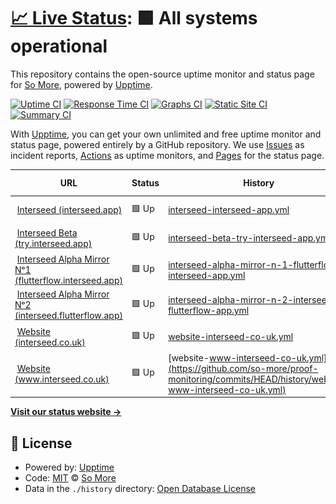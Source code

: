 # [📈 Live Status](https://status.fazeproof.com): <!--live status--> **🟩 All systems operational**

This repository contains the open-source uptime monitor and status page for [So More](https://status.fazeproof.com), powered by [Upptime](https://github.com/upptime/upptime).

[![Uptime CI](https://github.com/so-more/proof-monitoring/workflows/Uptime%20CI/badge.svg)](https://github.com/so-more/proof-monitoring/actions?query=workflow%3A%22Uptime+CI%22)
[![Response Time CI](https://github.com/so-more/proof-monitoring/workflows/Response%20Time%20CI/badge.svg)](https://github.com/so-more/proof-monitoring/actions?query=workflow%3A%22Response+Time+CI%22)
[![Graphs CI](https://github.com/so-more/proof-monitoring/workflows/Graphs%20CI/badge.svg)](https://github.com/so-more/proof-monitoring/actions?query=workflow%3A%22Graphs+CI%22)
[![Static Site CI](https://github.com/so-more/proof-monitoring/workflows/Static%20Site%20CI/badge.svg)](https://github.com/so-more/proof-monitoring/actions?query=workflow%3A%22Static+Site+CI%22)
[![Summary CI](https://github.com/so-more/proof-monitoring/workflows/Summary%20CI/badge.svg)](https://github.com/so-more/proof-monitoring/actions?query=workflow%3A%22Summary+CI%22)

With [Upptime](https://upptime.js.org), you can get your own unlimited and free uptime monitor and status page, powered entirely by a GitHub repository. We use [Issues](https://github.com/so-more/proof-monitoring/issues) as incident reports, [Actions](https://github.com/so-more/proof-monitoring/actions) as uptime monitors, and [Pages](https://status.fazeproof.com) for the status page.

<!--start: status pages-->
<!-- This summary is generated by Upptime (https://github.com/upptime/upptime) -->
<!-- Do not edit this manually, your changes will be overwritten -->
<!-- prettier-ignore -->
| URL | Status | History | Response Time | Uptime |
| --- | ------ | ------- | ------------- | ------ |
| <img alt="" src="https://icons.duckduckgo.com/ip3/interseed.app.ico" height="13"> [Interseed (interseed.app)](https://interseed.app) | 🟩 Up | [interseed-interseed-app.yml](https://github.com/so-more/proof-monitoring/commits/HEAD/history/interseed-interseed-app.yml) | <details><summary><img alt="Response time graph" src="./graphs/interseed-interseed-app/response-time-week.png" height="20"> 135ms</summary><br><a href="https://status.interseed.app/history/interseed-interseed-app"><img alt="Response time 117" src="https://img.shields.io/endpoint?url=https%3A%2F%2Fraw.githubusercontent.com%2Fso-more%2Fproof-monitoring%2FHEAD%2Fapi%2Finterseed-interseed-app%2Fresponse-time.json"></a><br><a href="https://status.interseed.app/history/interseed-interseed-app"><img alt="24-hour response time 111" src="https://img.shields.io/endpoint?url=https%3A%2F%2Fraw.githubusercontent.com%2Fso-more%2Fproof-monitoring%2FHEAD%2Fapi%2Finterseed-interseed-app%2Fresponse-time-day.json"></a><br><a href="https://status.interseed.app/history/interseed-interseed-app"><img alt="7-day response time 135" src="https://img.shields.io/endpoint?url=https%3A%2F%2Fraw.githubusercontent.com%2Fso-more%2Fproof-monitoring%2FHEAD%2Fapi%2Finterseed-interseed-app%2Fresponse-time-week.json"></a><br><a href="https://status.interseed.app/history/interseed-interseed-app"><img alt="30-day response time 118" src="https://img.shields.io/endpoint?url=https%3A%2F%2Fraw.githubusercontent.com%2Fso-more%2Fproof-monitoring%2FHEAD%2Fapi%2Finterseed-interseed-app%2Fresponse-time-month.json"></a><br><a href="https://status.interseed.app/history/interseed-interseed-app"><img alt="1-year response time 117" src="https://img.shields.io/endpoint?url=https%3A%2F%2Fraw.githubusercontent.com%2Fso-more%2Fproof-monitoring%2FHEAD%2Fapi%2Finterseed-interseed-app%2Fresponse-time-year.json"></a></details> | <details><summary><a href="https://status.interseed.app/history/interseed-interseed-app">14.39%</a></summary><a href="https://status.interseed.app/history/interseed-interseed-app"><img alt="All-time uptime 86.15%" src="https://img.shields.io/endpoint?url=https%3A%2F%2Fraw.githubusercontent.com%2Fso-more%2Fproof-monitoring%2FHEAD%2Fapi%2Finterseed-interseed-app%2Fuptime.json"></a><br><a href="https://status.interseed.app/history/interseed-interseed-app"><img alt="24-hour uptime 12.28%" src="https://img.shields.io/endpoint?url=https%3A%2F%2Fraw.githubusercontent.com%2Fso-more%2Fproof-monitoring%2FHEAD%2Fapi%2Finterseed-interseed-app%2Fuptime-day.json"></a><br><a href="https://status.interseed.app/history/interseed-interseed-app"><img alt="7-day uptime 14.39%" src="https://img.shields.io/endpoint?url=https%3A%2F%2Fraw.githubusercontent.com%2Fso-more%2Fproof-monitoring%2FHEAD%2Fapi%2Finterseed-interseed-app%2Fuptime-week.json"></a><br><a href="https://status.interseed.app/history/interseed-interseed-app"><img alt="30-day uptime 79.51%" src="https://img.shields.io/endpoint?url=https%3A%2F%2Fraw.githubusercontent.com%2Fso-more%2Fproof-monitoring%2FHEAD%2Fapi%2Finterseed-interseed-app%2Fuptime-month.json"></a><br><a href="https://status.interseed.app/history/interseed-interseed-app"><img alt="1-year uptime 86.15%" src="https://img.shields.io/endpoint?url=https%3A%2F%2Fraw.githubusercontent.com%2Fso-more%2Fproof-monitoring%2FHEAD%2Fapi%2Finterseed-interseed-app%2Fuptime-year.json"></a></details>
| <img alt="" src="https://icons.duckduckgo.com/ip3/try.interseed.app.ico" height="13"> [Interseed Beta (try.interseed.app)](https://try.interseed.app) | 🟩 Up | [interseed-beta-try-interseed-app.yml](https://github.com/so-more/proof-monitoring/commits/HEAD/history/interseed-beta-try-interseed-app.yml) | <details><summary><img alt="Response time graph" src="./graphs/interseed-beta-try-interseed-app/response-time-week.png" height="20"> 165ms</summary><br><a href="https://status.interseed.app/history/interseed-beta-try-interseed-app"><img alt="Response time 168" src="https://img.shields.io/endpoint?url=https%3A%2F%2Fraw.githubusercontent.com%2Fso-more%2Fproof-monitoring%2FHEAD%2Fapi%2Finterseed-beta-try-interseed-app%2Fresponse-time.json"></a><br><a href="https://status.interseed.app/history/interseed-beta-try-interseed-app"><img alt="24-hour response time 125" src="https://img.shields.io/endpoint?url=https%3A%2F%2Fraw.githubusercontent.com%2Fso-more%2Fproof-monitoring%2FHEAD%2Fapi%2Finterseed-beta-try-interseed-app%2Fresponse-time-day.json"></a><br><a href="https://status.interseed.app/history/interseed-beta-try-interseed-app"><img alt="7-day response time 165" src="https://img.shields.io/endpoint?url=https%3A%2F%2Fraw.githubusercontent.com%2Fso-more%2Fproof-monitoring%2FHEAD%2Fapi%2Finterseed-beta-try-interseed-app%2Fresponse-time-week.json"></a><br><a href="https://status.interseed.app/history/interseed-beta-try-interseed-app"><img alt="30-day response time 158" src="https://img.shields.io/endpoint?url=https%3A%2F%2Fraw.githubusercontent.com%2Fso-more%2Fproof-monitoring%2FHEAD%2Fapi%2Finterseed-beta-try-interseed-app%2Fresponse-time-month.json"></a><br><a href="https://status.interseed.app/history/interseed-beta-try-interseed-app"><img alt="1-year response time 168" src="https://img.shields.io/endpoint?url=https%3A%2F%2Fraw.githubusercontent.com%2Fso-more%2Fproof-monitoring%2FHEAD%2Fapi%2Finterseed-beta-try-interseed-app%2Fresponse-time-year.json"></a></details> | <details><summary><a href="https://status.interseed.app/history/interseed-beta-try-interseed-app">100.00%</a></summary><a href="https://status.interseed.app/history/interseed-beta-try-interseed-app"><img alt="All-time uptime 100.00%" src="https://img.shields.io/endpoint?url=https%3A%2F%2Fraw.githubusercontent.com%2Fso-more%2Fproof-monitoring%2FHEAD%2Fapi%2Finterseed-beta-try-interseed-app%2Fuptime.json"></a><br><a href="https://status.interseed.app/history/interseed-beta-try-interseed-app"><img alt="24-hour uptime 100.00%" src="https://img.shields.io/endpoint?url=https%3A%2F%2Fraw.githubusercontent.com%2Fso-more%2Fproof-monitoring%2FHEAD%2Fapi%2Finterseed-beta-try-interseed-app%2Fuptime-day.json"></a><br><a href="https://status.interseed.app/history/interseed-beta-try-interseed-app"><img alt="7-day uptime 100.00%" src="https://img.shields.io/endpoint?url=https%3A%2F%2Fraw.githubusercontent.com%2Fso-more%2Fproof-monitoring%2FHEAD%2Fapi%2Finterseed-beta-try-interseed-app%2Fuptime-week.json"></a><br><a href="https://status.interseed.app/history/interseed-beta-try-interseed-app"><img alt="30-day uptime 100.00%" src="https://img.shields.io/endpoint?url=https%3A%2F%2Fraw.githubusercontent.com%2Fso-more%2Fproof-monitoring%2FHEAD%2Fapi%2Finterseed-beta-try-interseed-app%2Fuptime-month.json"></a><br><a href="https://status.interseed.app/history/interseed-beta-try-interseed-app"><img alt="1-year uptime 100.00%" src="https://img.shields.io/endpoint?url=https%3A%2F%2Fraw.githubusercontent.com%2Fso-more%2Fproof-monitoring%2FHEAD%2Fapi%2Finterseed-beta-try-interseed-app%2Fuptime-year.json"></a></details>
| <img alt="" src="https://icons.duckduckgo.com/ip3/flutterflow.interseed.app.ico" height="13"> [Interseed Alpha Mirror Nᵒ1 (flutterflow.interseed.app)](https://flutterflow.interseed.app) | 🟩 Up | [interseed-alpha-mirror-n-1-flutterflow-interseed-app.yml](https://github.com/so-more/proof-monitoring/commits/HEAD/history/interseed-alpha-mirror-n-1-flutterflow-interseed-app.yml) | <details><summary><img alt="Response time graph" src="./graphs/interseed-alpha-mirror-n-1-flutterflow-interseed-app/response-time-week.png" height="20"> 237ms</summary><br><a href="https://status.interseed.app/history/interseed-alpha-mirror-n-1-flutterflow-interseed-app"><img alt="Response time 232" src="https://img.shields.io/endpoint?url=https%3A%2F%2Fraw.githubusercontent.com%2Fso-more%2Fproof-monitoring%2FHEAD%2Fapi%2Finterseed-alpha-mirror-n-1-flutterflow-interseed-app%2Fresponse-time.json"></a><br><a href="https://status.interseed.app/history/interseed-alpha-mirror-n-1-flutterflow-interseed-app"><img alt="24-hour response time 193" src="https://img.shields.io/endpoint?url=https%3A%2F%2Fraw.githubusercontent.com%2Fso-more%2Fproof-monitoring%2FHEAD%2Fapi%2Finterseed-alpha-mirror-n-1-flutterflow-interseed-app%2Fresponse-time-day.json"></a><br><a href="https://status.interseed.app/history/interseed-alpha-mirror-n-1-flutterflow-interseed-app"><img alt="7-day response time 237" src="https://img.shields.io/endpoint?url=https%3A%2F%2Fraw.githubusercontent.com%2Fso-more%2Fproof-monitoring%2FHEAD%2Fapi%2Finterseed-alpha-mirror-n-1-flutterflow-interseed-app%2Fresponse-time-week.json"></a><br><a href="https://status.interseed.app/history/interseed-alpha-mirror-n-1-flutterflow-interseed-app"><img alt="30-day response time 233" src="https://img.shields.io/endpoint?url=https%3A%2F%2Fraw.githubusercontent.com%2Fso-more%2Fproof-monitoring%2FHEAD%2Fapi%2Finterseed-alpha-mirror-n-1-flutterflow-interseed-app%2Fresponse-time-month.json"></a><br><a href="https://status.interseed.app/history/interseed-alpha-mirror-n-1-flutterflow-interseed-app"><img alt="1-year response time 232" src="https://img.shields.io/endpoint?url=https%3A%2F%2Fraw.githubusercontent.com%2Fso-more%2Fproof-monitoring%2FHEAD%2Fapi%2Finterseed-alpha-mirror-n-1-flutterflow-interseed-app%2Fresponse-time-year.json"></a></details> | <details><summary><a href="https://status.interseed.app/history/interseed-alpha-mirror-n-1-flutterflow-interseed-app">100.00%</a></summary><a href="https://status.interseed.app/history/interseed-alpha-mirror-n-1-flutterflow-interseed-app"><img alt="All-time uptime 100.00%" src="https://img.shields.io/endpoint?url=https%3A%2F%2Fraw.githubusercontent.com%2Fso-more%2Fproof-monitoring%2FHEAD%2Fapi%2Finterseed-alpha-mirror-n-1-flutterflow-interseed-app%2Fuptime.json"></a><br><a href="https://status.interseed.app/history/interseed-alpha-mirror-n-1-flutterflow-interseed-app"><img alt="24-hour uptime 100.00%" src="https://img.shields.io/endpoint?url=https%3A%2F%2Fraw.githubusercontent.com%2Fso-more%2Fproof-monitoring%2FHEAD%2Fapi%2Finterseed-alpha-mirror-n-1-flutterflow-interseed-app%2Fuptime-day.json"></a><br><a href="https://status.interseed.app/history/interseed-alpha-mirror-n-1-flutterflow-interseed-app"><img alt="7-day uptime 100.00%" src="https://img.shields.io/endpoint?url=https%3A%2F%2Fraw.githubusercontent.com%2Fso-more%2Fproof-monitoring%2FHEAD%2Fapi%2Finterseed-alpha-mirror-n-1-flutterflow-interseed-app%2Fuptime-week.json"></a><br><a href="https://status.interseed.app/history/interseed-alpha-mirror-n-1-flutterflow-interseed-app"><img alt="30-day uptime 100.00%" src="https://img.shields.io/endpoint?url=https%3A%2F%2Fraw.githubusercontent.com%2Fso-more%2Fproof-monitoring%2FHEAD%2Fapi%2Finterseed-alpha-mirror-n-1-flutterflow-interseed-app%2Fuptime-month.json"></a><br><a href="https://status.interseed.app/history/interseed-alpha-mirror-n-1-flutterflow-interseed-app"><img alt="1-year uptime 100.00%" src="https://img.shields.io/endpoint?url=https%3A%2F%2Fraw.githubusercontent.com%2Fso-more%2Fproof-monitoring%2FHEAD%2Fapi%2Finterseed-alpha-mirror-n-1-flutterflow-interseed-app%2Fuptime-year.json"></a></details>
| <img alt="" src="https://icons.duckduckgo.com/ip3/interseed.flutterflow.app.ico" height="13"> [Interseed Alpha Mirror Nᵒ2 (interseed.flutterflow.app)](https://interseed.flutterflow.app) | 🟩 Up | [interseed-alpha-mirror-n-2-interseed-flutterflow-app.yml](https://github.com/so-more/proof-monitoring/commits/HEAD/history/interseed-alpha-mirror-n-2-interseed-flutterflow-app.yml) | <details><summary><img alt="Response time graph" src="./graphs/interseed-alpha-mirror-n-2-interseed-flutterflow-app/response-time-week.png" height="20"> 239ms</summary><br><a href="https://status.interseed.app/history/interseed-alpha-mirror-n-2-interseed-flutterflow-app"><img alt="Response time 238" src="https://img.shields.io/endpoint?url=https%3A%2F%2Fraw.githubusercontent.com%2Fso-more%2Fproof-monitoring%2FHEAD%2Fapi%2Finterseed-alpha-mirror-n-2-interseed-flutterflow-app%2Fresponse-time.json"></a><br><a href="https://status.interseed.app/history/interseed-alpha-mirror-n-2-interseed-flutterflow-app"><img alt="24-hour response time 195" src="https://img.shields.io/endpoint?url=https%3A%2F%2Fraw.githubusercontent.com%2Fso-more%2Fproof-monitoring%2FHEAD%2Fapi%2Finterseed-alpha-mirror-n-2-interseed-flutterflow-app%2Fresponse-time-day.json"></a><br><a href="https://status.interseed.app/history/interseed-alpha-mirror-n-2-interseed-flutterflow-app"><img alt="7-day response time 239" src="https://img.shields.io/endpoint?url=https%3A%2F%2Fraw.githubusercontent.com%2Fso-more%2Fproof-monitoring%2FHEAD%2Fapi%2Finterseed-alpha-mirror-n-2-interseed-flutterflow-app%2Fresponse-time-week.json"></a><br><a href="https://status.interseed.app/history/interseed-alpha-mirror-n-2-interseed-flutterflow-app"><img alt="30-day response time 229" src="https://img.shields.io/endpoint?url=https%3A%2F%2Fraw.githubusercontent.com%2Fso-more%2Fproof-monitoring%2FHEAD%2Fapi%2Finterseed-alpha-mirror-n-2-interseed-flutterflow-app%2Fresponse-time-month.json"></a><br><a href="https://status.interseed.app/history/interseed-alpha-mirror-n-2-interseed-flutterflow-app"><img alt="1-year response time 238" src="https://img.shields.io/endpoint?url=https%3A%2F%2Fraw.githubusercontent.com%2Fso-more%2Fproof-monitoring%2FHEAD%2Fapi%2Finterseed-alpha-mirror-n-2-interseed-flutterflow-app%2Fresponse-time-year.json"></a></details> | <details><summary><a href="https://status.interseed.app/history/interseed-alpha-mirror-n-2-interseed-flutterflow-app">100.00%</a></summary><a href="https://status.interseed.app/history/interseed-alpha-mirror-n-2-interseed-flutterflow-app"><img alt="All-time uptime 100.00%" src="https://img.shields.io/endpoint?url=https%3A%2F%2Fraw.githubusercontent.com%2Fso-more%2Fproof-monitoring%2FHEAD%2Fapi%2Finterseed-alpha-mirror-n-2-interseed-flutterflow-app%2Fuptime.json"></a><br><a href="https://status.interseed.app/history/interseed-alpha-mirror-n-2-interseed-flutterflow-app"><img alt="24-hour uptime 100.00%" src="https://img.shields.io/endpoint?url=https%3A%2F%2Fraw.githubusercontent.com%2Fso-more%2Fproof-monitoring%2FHEAD%2Fapi%2Finterseed-alpha-mirror-n-2-interseed-flutterflow-app%2Fuptime-day.json"></a><br><a href="https://status.interseed.app/history/interseed-alpha-mirror-n-2-interseed-flutterflow-app"><img alt="7-day uptime 100.00%" src="https://img.shields.io/endpoint?url=https%3A%2F%2Fraw.githubusercontent.com%2Fso-more%2Fproof-monitoring%2FHEAD%2Fapi%2Finterseed-alpha-mirror-n-2-interseed-flutterflow-app%2Fuptime-week.json"></a><br><a href="https://status.interseed.app/history/interseed-alpha-mirror-n-2-interseed-flutterflow-app"><img alt="30-day uptime 100.00%" src="https://img.shields.io/endpoint?url=https%3A%2F%2Fraw.githubusercontent.com%2Fso-more%2Fproof-monitoring%2FHEAD%2Fapi%2Finterseed-alpha-mirror-n-2-interseed-flutterflow-app%2Fuptime-month.json"></a><br><a href="https://status.interseed.app/history/interseed-alpha-mirror-n-2-interseed-flutterflow-app"><img alt="1-year uptime 100.00%" src="https://img.shields.io/endpoint?url=https%3A%2F%2Fraw.githubusercontent.com%2Fso-more%2Fproof-monitoring%2FHEAD%2Fapi%2Finterseed-alpha-mirror-n-2-interseed-flutterflow-app%2Fuptime-year.json"></a></details>
| <img alt="" src="https://icons.duckduckgo.com/ip3/interseed.co.uk.ico" height="13"> [Website (interseed.co.uk)](https://interseed.co.uk) | 🟩 Up | [website-interseed-co-uk.yml](https://github.com/so-more/proof-monitoring/commits/HEAD/history/website-interseed-co-uk.yml) | <details><summary><img alt="Response time graph" src="./graphs/website-interseed-co-uk/response-time-week.png" height="20"> 673ms</summary><br><a href="https://status.interseed.app/history/website-interseed-co-uk"><img alt="Response time 703" src="https://img.shields.io/endpoint?url=https%3A%2F%2Fraw.githubusercontent.com%2Fso-more%2Fproof-monitoring%2FHEAD%2Fapi%2Fwebsite-interseed-co-uk%2Fresponse-time.json"></a><br><a href="https://status.interseed.app/history/website-interseed-co-uk"><img alt="24-hour response time 562" src="https://img.shields.io/endpoint?url=https%3A%2F%2Fraw.githubusercontent.com%2Fso-more%2Fproof-monitoring%2FHEAD%2Fapi%2Fwebsite-interseed-co-uk%2Fresponse-time-day.json"></a><br><a href="https://status.interseed.app/history/website-interseed-co-uk"><img alt="7-day response time 673" src="https://img.shields.io/endpoint?url=https%3A%2F%2Fraw.githubusercontent.com%2Fso-more%2Fproof-monitoring%2FHEAD%2Fapi%2Fwebsite-interseed-co-uk%2Fresponse-time-week.json"></a><br><a href="https://status.interseed.app/history/website-interseed-co-uk"><img alt="30-day response time 664" src="https://img.shields.io/endpoint?url=https%3A%2F%2Fraw.githubusercontent.com%2Fso-more%2Fproof-monitoring%2FHEAD%2Fapi%2Fwebsite-interseed-co-uk%2Fresponse-time-month.json"></a><br><a href="https://status.interseed.app/history/website-interseed-co-uk"><img alt="1-year response time 703" src="https://img.shields.io/endpoint?url=https%3A%2F%2Fraw.githubusercontent.com%2Fso-more%2Fproof-monitoring%2FHEAD%2Fapi%2Fwebsite-interseed-co-uk%2Fresponse-time-year.json"></a></details> | <details><summary><a href="https://status.interseed.app/history/website-interseed-co-uk">100.00%</a></summary><a href="https://status.interseed.app/history/website-interseed-co-uk"><img alt="All-time uptime 100.00%" src="https://img.shields.io/endpoint?url=https%3A%2F%2Fraw.githubusercontent.com%2Fso-more%2Fproof-monitoring%2FHEAD%2Fapi%2Fwebsite-interseed-co-uk%2Fuptime.json"></a><br><a href="https://status.interseed.app/history/website-interseed-co-uk"><img alt="24-hour uptime 100.00%" src="https://img.shields.io/endpoint?url=https%3A%2F%2Fraw.githubusercontent.com%2Fso-more%2Fproof-monitoring%2FHEAD%2Fapi%2Fwebsite-interseed-co-uk%2Fuptime-day.json"></a><br><a href="https://status.interseed.app/history/website-interseed-co-uk"><img alt="7-day uptime 100.00%" src="https://img.shields.io/endpoint?url=https%3A%2F%2Fraw.githubusercontent.com%2Fso-more%2Fproof-monitoring%2FHEAD%2Fapi%2Fwebsite-interseed-co-uk%2Fuptime-week.json"></a><br><a href="https://status.interseed.app/history/website-interseed-co-uk"><img alt="30-day uptime 100.00%" src="https://img.shields.io/endpoint?url=https%3A%2F%2Fraw.githubusercontent.com%2Fso-more%2Fproof-monitoring%2FHEAD%2Fapi%2Fwebsite-interseed-co-uk%2Fuptime-month.json"></a><br><a href="https://status.interseed.app/history/website-interseed-co-uk"><img alt="1-year uptime 100.00%" src="https://img.shields.io/endpoint?url=https%3A%2F%2Fraw.githubusercontent.com%2Fso-more%2Fproof-monitoring%2FHEAD%2Fapi%2Fwebsite-interseed-co-uk%2Fuptime-year.json"></a></details>
| <img alt="" src="https://icons.duckduckgo.com/ip3/www.interseed.co.uk.ico" height="13"> [Website (www.interseed.co.uk)](https://www.interseed.co.uk) | 🟩 Up | [website-www-interseed-co-uk.yml](https://github.com/so-more/proof-monitoring/commits/HEAD/history/website-www-interseed-co-uk.yml) | <details><summary><img alt="Response time graph" src="./graphs/website-www-interseed-co-uk/response-time-week.png" height="20"> 141ms</summary><br><a href="https://status.interseed.app/history/website-www-interseed-co-uk"><img alt="Response time 149" src="https://img.shields.io/endpoint?url=https%3A%2F%2Fraw.githubusercontent.com%2Fso-more%2Fproof-monitoring%2FHEAD%2Fapi%2Fwebsite-www-interseed-co-uk%2Fresponse-time.json"></a><br><a href="https://status.interseed.app/history/website-www-interseed-co-uk"><img alt="24-hour response time 92" src="https://img.shields.io/endpoint?url=https%3A%2F%2Fraw.githubusercontent.com%2Fso-more%2Fproof-monitoring%2FHEAD%2Fapi%2Fwebsite-www-interseed-co-uk%2Fresponse-time-day.json"></a><br><a href="https://status.interseed.app/history/website-www-interseed-co-uk"><img alt="7-day response time 141" src="https://img.shields.io/endpoint?url=https%3A%2F%2Fraw.githubusercontent.com%2Fso-more%2Fproof-monitoring%2FHEAD%2Fapi%2Fwebsite-www-interseed-co-uk%2Fresponse-time-week.json"></a><br><a href="https://status.interseed.app/history/website-www-interseed-co-uk"><img alt="30-day response time 159" src="https://img.shields.io/endpoint?url=https%3A%2F%2Fraw.githubusercontent.com%2Fso-more%2Fproof-monitoring%2FHEAD%2Fapi%2Fwebsite-www-interseed-co-uk%2Fresponse-time-month.json"></a><br><a href="https://status.interseed.app/history/website-www-interseed-co-uk"><img alt="1-year response time 149" src="https://img.shields.io/endpoint?url=https%3A%2F%2Fraw.githubusercontent.com%2Fso-more%2Fproof-monitoring%2FHEAD%2Fapi%2Fwebsite-www-interseed-co-uk%2Fresponse-time-year.json"></a></details> | <details><summary><a href="https://status.interseed.app/history/website-www-interseed-co-uk">100.00%</a></summary><a href="https://status.interseed.app/history/website-www-interseed-co-uk"><img alt="All-time uptime 100.00%" src="https://img.shields.io/endpoint?url=https%3A%2F%2Fraw.githubusercontent.com%2Fso-more%2Fproof-monitoring%2FHEAD%2Fapi%2Fwebsite-www-interseed-co-uk%2Fuptime.json"></a><br><a href="https://status.interseed.app/history/website-www-interseed-co-uk"><img alt="24-hour uptime 100.00%" src="https://img.shields.io/endpoint?url=https%3A%2F%2Fraw.githubusercontent.com%2Fso-more%2Fproof-monitoring%2FHEAD%2Fapi%2Fwebsite-www-interseed-co-uk%2Fuptime-day.json"></a><br><a href="https://status.interseed.app/history/website-www-interseed-co-uk"><img alt="7-day uptime 100.00%" src="https://img.shields.io/endpoint?url=https%3A%2F%2Fraw.githubusercontent.com%2Fso-more%2Fproof-monitoring%2FHEAD%2Fapi%2Fwebsite-www-interseed-co-uk%2Fuptime-week.json"></a><br><a href="https://status.interseed.app/history/website-www-interseed-co-uk"><img alt="30-day uptime 100.00%" src="https://img.shields.io/endpoint?url=https%3A%2F%2Fraw.githubusercontent.com%2Fso-more%2Fproof-monitoring%2FHEAD%2Fapi%2Fwebsite-www-interseed-co-uk%2Fuptime-month.json"></a><br><a href="https://status.interseed.app/history/website-www-interseed-co-uk"><img alt="1-year uptime 100.00%" src="https://img.shields.io/endpoint?url=https%3A%2F%2Fraw.githubusercontent.com%2Fso-more%2Fproof-monitoring%2FHEAD%2Fapi%2Fwebsite-www-interseed-co-uk%2Fuptime-year.json"></a></details>

<!--end: status pages-->

[**Visit our status website →**](https://status.fazeproof.com)

## 📄 License

- Powered by: [Upptime](https://github.com/upptime/upptime)
- Code: [MIT](./LICENSE) © [So More](https://status.fazeproof.com)
- Data in the `./history` directory: [Open Database License](https://opendatacommons.org/licenses/odbl/1-0/)
